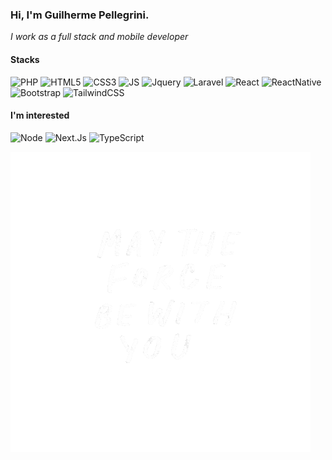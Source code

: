 ### Hi, I'm Guilherme Pellegrini.
_I work as a full stack and mobile developer_

#### Stacks

![PHP](https://img.shields.io/badge/-PHP-383838?style=for-the-badge&logo=php) ![HTML5](https://img.shields.io/badge/-HTML_5-383838?style=for-the-badge&logo=html5) ![CSS3](https://img.shields.io/badge/-CSS_3-383838?style=for-the-badge&logo=CSS3) ![JS](https://img.shields.io/badge/-JavaScript-383838?style=for-the-badge&logo=JavaScript) ![Jquery](https://img.shields.io/badge/-Jquery-383838?style=for-the-badge&logo=jQuery) ![Laravel](https://img.shields.io/badge/-Laravel-383838?style=for-the-badge&logo=Laravel) ![React](https://img.shields.io/badge/-React-383838?style=for-the-badge&logo=react) ![ReactNative](https://img.shields.io/badge/-React_Native-383838?style=for-the-badge&logo=react) ![Bootstrap](https://img.shields.io/badge/-Bootstrap-383838?style=for-the-badge&logo=Bootstrap) ![TailwindCSS](https://img.shields.io/badge/-Tailwind_CSS-383838?style=for-the-badge&logo=TailwindCSS)

#### I'm interested
![Node](https://img.shields.io/badge/-Node.Js-383838?style=for-the-badge&logo=Node.Js) ![Next.Js](https://img.shields.io/badge/-Next.Js-383838?style=for-the-badge&logo=Next.Js) ![TypeScript](https://img.shields.io/badge/-TypeScript-383838?style=for-the-badge&logo=TypeScript)

![May the Force be with you](https://raw.githubusercontent.com/PellegriniGuilherme/PellegriniGuilherme/main/giphy.gif?style=centerme)
